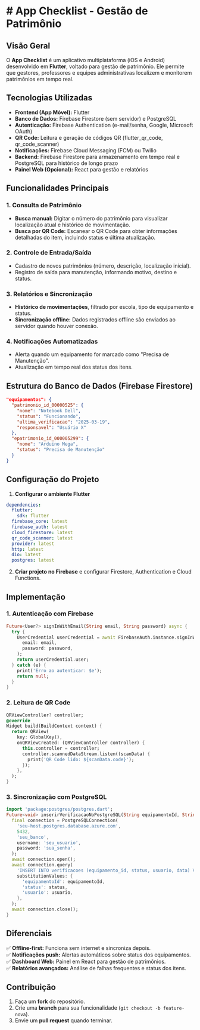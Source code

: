 # # App Checklist - Gestão de Patrimônio

## Visão Geral
O **App Checklist** é um aplicativo multiplataforma (iOS e Android) desenvolvido em **Flutter**, voltado para gestão de patrimônio. Ele permite que gestores, professores e equipes administrativas localizem e monitorem patrimônios em tempo real.

## Tecnologias Utilizadas
- **Frontend (App Móvel):** Flutter
- **Banco de Dados:** Firebase Firestore (sem servidor) e PostgreSQL
- **Autenticação:** Firebase Authentication (e-mail/senha, Google, Microsoft OAuth)
- **QR Code:** Leitura e geração de códigos QR (flutter_qr_code, qr_code_scanner)
- **Notificações:** Firebase Cloud Messaging (FCM) ou Twilio
- **Backend:** Firebase Firestore para armazenamento em tempo real e PostgreSQL para histórico de longo prazo
- **Painel Web (Opcional):** React para gestão e relatórios

## Funcionalidades Principais
### 1. Consulta de Patrimônio
- **Busca manual:** Digitar o número do patrimônio para visualizar localização atual e histórico de movimentação.
- **Busca por QR Code:** Escanear o QR Code para obter informações detalhadas do item, incluindo status e última atualização.

### 2. Controle de Entrada/Saída
- Cadastro de novos patrimônios (número, descrição, localização inicial).
- Registro de saída para manutenção, informando motivo, destino e status.

### 3. Relatórios e Sincronização
- **Histórico de movimentações**, filtrado por escola, tipo de equipamento e status.
- **Sincronização offline:** Dados registrados offline são enviados ao servidor quando houver conexão.

### 4. Notificações Automatizadas
- Alerta quando um equipamento for marcado como "Precisa de Manutenção".
- Atualização em tempo real dos status dos itens.

## Estrutura do Banco de Dados (Firebase Firestore)
```json
"equipamentos": {
  "patrimonio_id_00000525": {
    "nome": "Notebook Dell",
    "status": "Funcionando",
    "ultima_verificacao": "2025-03-19",
    "responsavel": "Usuário X"
  },
  "epatrimonio_id_000005299": {
    "nome": "Arduino Mega",
    "status": "Precisa de Manutenção"
  }
}
```

## Configuração do Projeto
1. **Configurar o ambiente Flutter**
```yaml
dependencies:
  flutter:
    sdk: flutter
  firebase_core: latest
  firebase_auth: latest
  cloud_firestore: latest
  qr_code_scanner: latest
  provider: latest
  http: latest
  dio: latest
  postgres: latest
```
2. **Criar projeto no Firebase** e configurar Firestore, Authentication e Cloud Functions.

## Implementação
### 1. Autenticação com Firebase
```dart
Future<User?> signInWithEmail(String email, String password) async {
  try {
    UserCredential userCredential = await FirebaseAuth.instance.signInWithEmailAndPassword(
      email: email,
      password: password,
    );
    return userCredential.user;
  } catch (e) {
    print('Erro ao autenticar: $e');
    return null;
  }
}
```

### 2. Leitura de QR Code
```dart
QRViewController? controller;
@override
Widget build(BuildContext context) {
  return QRView(
    key: GlobalKey(),
    onQRViewCreated: (QRViewController controller) {
      this.controller = controller;
      controller.scannedDataStream.listen((scanData) {
        print('QR Code lido: ${scanData.code}');
      });
    },
  );
}
```

### 3. Sincronização com PostgreSQL
```dart
import 'package:postgres/postgres.dart';
Future<void> inserirVerificacaoNoPostgreSQL(String equipamentoId, String status, String usuario) async {
  final connection = PostgreSQLConnection(
    'seu-host.postgres.database.azure.com',
    5432,
    'seu_banco',
    username: 'seu_usuario',
    password: 'sua_senha',
  );
  await connection.open();
  await connection.query(
    'INSERT INTO verificacoes (equipamento_id, status, usuario, data) VALUES (@equipamentoId, @status, @usuario, NOW())',
    substitutionValues: {
      'equipamentoId': equipamentoId,
      'status': status,
      'usuario': usuario,
    },
  );
  await connection.close();
}
```

## Diferenciais
✅ **Offline-first:** Funciona sem internet e sincroniza depois.  
✅ **Notificações push:** Alertas automáticos sobre status dos equipamentos.  
✅ **Dashboard Web:** Painel em React para gestão de patrimônios.  
✅ **Relatórios avançados:** Análise de falhas frequentes e status dos itens.  

## Contribuição
1. Faça um **fork** do repositório.
2. Crie uma **branch** para sua funcionalidade (`git checkout -b feature-nova`).
3. Envie um **pull request** quando terminar.
